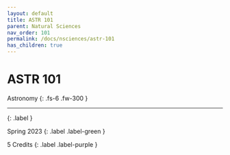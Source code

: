 ```yaml
---
layout: default
title: ASTR 101
parent: Natural Sciences
nav_order: 101
permalink: /docs/nsciences/astr-101
has_children: true
---
```


# ASTR 101

Astronomy
{: .fs-6 .fw-300 }

---
{: .label }

Spring 2023
{: .label .label-green }

5 Credits
{: .label .label-purple }
